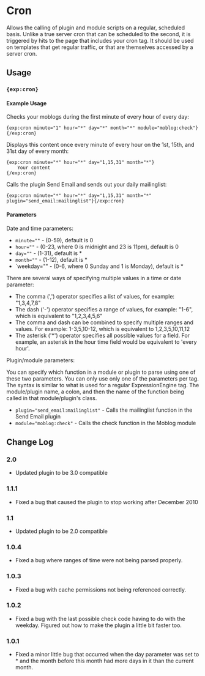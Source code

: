 # Cron

Allows the calling of plugin and module scripts on a regular, scheduled basis. Unlike a true server cron that can be scheduled to the second, it is triggered by hits to the page that includes your cron tag. It should be used on templates that get regular traffic, or that are themselves accessed by a server cron.

## Usage

### `{exp:cron}`

#### Example Usage

Checks your moblogs during the first minute of every hour of every day:

```
{exp:cron minute="1" hour="*" day="*" month="*" module="moblog:check"}{/exp:cron}
```

Displays this content once every minute of every hour on the 1st, 15th, and 31st day of every month:

```
{exp:cron minute="*" hour="*" day="1,15,31" month="*"}
    Your content
{/exp:cron}
```

Calls the plugin Send Email and sends out your daily mailinglist:

```
{exp:cron minute="*" hour="*" day="1,15,31" month="*" plugin="send_email:mailinglist"}{/exp:cron}
```

#### Parameters

Date and time parameters:

- `minute=""` - (0-59), default is 0
- `hour=""` - (0-23, where 0 is midnight and 23 is 11pm), default is 0
- `day=""` - (1-31), default is *
- `month=""` - (1-12), default is *
- `weekday="" - (0-6, where 0 Sunday and 1 is Monday), default is *

There are several ways of specifying multiple values in a time or date parameter:

- The comma (',') operator specifies a list of values, for example: "1,3,4,7,8"
- The dash ('-') operator specifies a range of values, for example: "1-6", which is equivalent to "1,2,3,4,5,6"
- The comma and dash can be combined to specify multiple ranges and values. For example: 1-3,5,10-12, which is equivalent to 1,2,3,5,10,11,12
- The asterisk ('*') operator specifies all possible values for a field. For example, an asterisk in the hour time field would be equivalent to 'every hour'.

Plugin/module parameters:

You can specify which function in a module or plugin to parse using one of these two parameters. You can only use only one of
the parameters per tag. The syntax is similar to what is used for a regular ExpressionEngine tag. The module/plugin name, a colon,
and then the name of the function being called in that module/plugin's class.

- `plugin="send_email:mailinglist"` - Calls the mailinglist function in the Send Email plugin
- `module="moblog:check"` - Calls the check function in the Moblog module


## Change Log

### 2.0

- Updated plugin to be 3.0 compatible

### 1.1.1

- Fixed a bug that caused the plugin to stop working after December 2010

### 1.1

- Updated plugin to be 2.0 compatible

### 1.0.4

- Fixed a bug where ranges of time were not being parsed properly.

### 1.0.3

- Fixed a bug with cache permissions not being referenced correctly.

### 1.0.2

- Fixed a bug with the last possible check code having to do with the weekday. 
Figured out how to make the plugin a little bit faster too.

### 1.0.1

- Fixed a minor little bug that occurred when the day parameter was set to * 
and the month before this month had more days in it than the current month.
